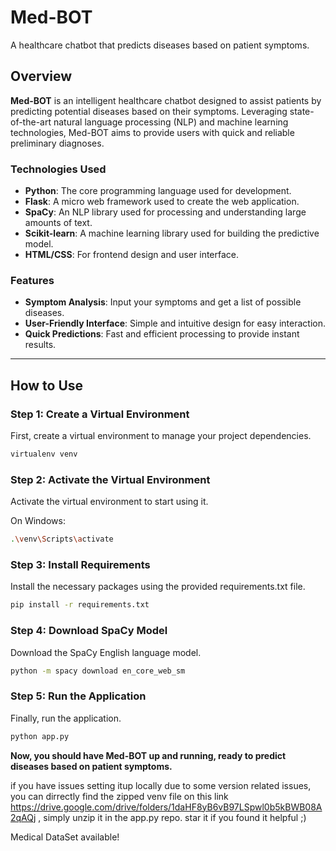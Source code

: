 # Med-BOT
A healthcare chatbot that predicts diseases based on patient symptoms.

## Overview
**Med-BOT** is an intelligent healthcare chatbot designed to assist patients by predicting potential diseases based on their symptoms. Leveraging state-of-the-art natural language processing (NLP) and machine learning technologies, Med-BOT aims to provide users with quick and reliable preliminary diagnoses.

### Technologies Used
- **Python**: The core programming language used for development.
- **Flask**: A micro web framework used to create the web application.
- **SpaCy**: An NLP library used for processing and understanding large amounts of text.
- **Scikit-learn**: A machine learning library used for building the predictive model.
- **HTML/CSS**: For frontend design and user interface.
### Features
- **Symptom Analysis**: Input your symptoms and get a list of possible diseases.
- **User-Friendly Interface**: Simple and intuitive design for easy interaction.
- **Quick Predictions**: Fast and efficient processing to provide instant results.

---

## How to Use

### Step 1: Create a Virtual Environment
First, create a virtual environment to manage your project dependencies.
```bash
virtualenv venv
```
### Step 2: Activate the Virtual Environment
Activate the virtual environment to start using it.

On Windows:
```bash
.\venv\Scripts\activate
```
### Step 3: Install Requirements
Install the necessary packages using the provided requirements.txt file.

```bash
pip install -r requirements.txt

```

### Step 4: Download SpaCy Model
Download the SpaCy English language model.

```bash
python -m spacy download en_core_web_sm
```

### Step 5: Run the Application
Finally, run the application.

```bash
python app.py
```
**Now, you should have Med-BOT up and running, ready to predict diseases based on patient symptoms.**

if you have issues setting itup locally due to some version related issues, you can dirrectly find the zipped venv file on this link https://drive.google.com/drive/folders/1daHF8yB6vB97LSpwl0b5kBWB08A2qAQj , simply unzip it in the app.py repo.
star it if you found it helpful ;) 

Medical DataSet available!
